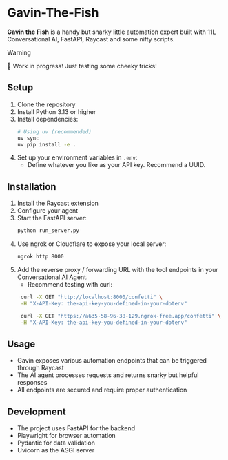 # Gavin-The-Fish
**Gavin the Fish** is a handy but snarky little automation expert built with 11L Conversational AI, FastAPI, Raycast and some nifty scripts.

> [!Warning] 
> 🚧 Work in progress! Just testing some cheeky tricks!

## Setup
1. Clone the repository
2. Install Python 3.13 or higher
3. Install dependencies:
   ```bash
   # Using uv (recommended)
   uv sync
   uv pip install -e .
   ```
4. Set up your environment variables in `.env`:
   - Define whatever you like as your API key. Recommend a UUID.

## Installation
1. Install the Raycast extension
2. Configure your agent
3. Start the FastAPI server:
   ```bash
   python run_server.py
   ```
4. Use ngrok or Cloudflare to expose your local server:
   ```bash
   ngrok http 8000
   ```
5. Add the reverse proxy / forwarding URL with the tool endpoints in your Conversational AI Agent.
    - Recommend testing with curl:
    ```bash
     curl -X GET "http://localhost:8000/confetti" \
     -H "X-API-Key: the-api-key-you-defined-in-your-dotenv"

     curl -X GET "https://a635-58-96-38-129.ngrok-free.app/confetti" \
     -H "X-API-Key: the-api-key-you-defined-in-your-dotenv"

    ```

## Usage
- Gavin exposes various automation endpoints that can be triggered through Raycast
- The AI agent processes requests and returns snarky but helpful responses
- All endpoints are secured and require proper authentication

## Development
- The project uses FastAPI for the backend
- Playwright for browser automation
- Pydantic for data validation
- Uvicorn as the ASGI server

